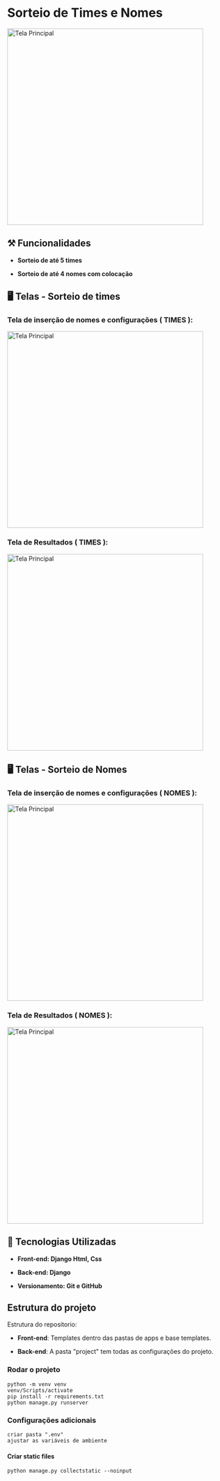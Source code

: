# Sorteio de Times e Nomes
<img src="https://github.com/user-attachments/assets/642a906e-177f-4f28-b752-d70bb673cc0e" alt="Tela Principal" width="450" />

## ⚒️ Funcionalidades

- **Sorteio de até 5 times**

- **Sorteio de até 4 nomes com colocação**
  

## 🖥️ Telas - Sorteio de times
### Tela de inserção de nomes e configurações ( TIMES ):
<img src="https://github.com/user-attachments/assets/3502ffe0-6c01-49d4-81c1-0821c79efa3a" alt="Tela Principal" width="450" />

### Tela de Resultados ( TIMES ):
<img src="https://github.com/user-attachments/assets/6a7dcf32-d899-42ef-a127-64f9a77235cc" alt="Tela Principal" width="450" />

## 🖥️ Telas - Sorteio de Nomes
### Tela de inserção de nomes e configurações ( NOMES ):
<img src="https://github.com/user-attachments/assets/23cefd29-275a-4e9c-a06f-4462ad852a70" alt="Tela Principal" width="450" />

### Tela de Resultados ( NOMES ):
<img src="https://github.com/user-attachments/assets/eaef1d5f-4bd2-4f2b-8a2e-c0febfdb9aae" alt="Tela Principal" width="450" />

## :rocket: Tecnologias Utilizadas

- **Front-end: Django Html, Css**

- **Back-end: Django**

- **Versionamento: Git e GitHub**
  
## Estrutura do projeto

Estrutura do repositorio:

* **Front-end**: Templates dentro das pastas de apps e base templates.

* **Back-end**: A pasta "project" tem todas as configurações do projeto.

### Rodar o projeto

```
python -m venv venv
venv/Scripts/activate
pip install -r requirements.txt
python manage.py runserver
```

### Configurações adicionais

```
criar pasta ".env"
ajustar as variáveis de ambiente
```

#### Criar static files

```
python manage.py collectstatic --noinput
```


